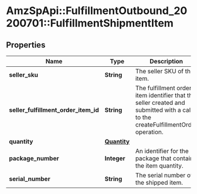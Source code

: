 # AmzSpApi::FulfillmentOutbound_20200701::FulfillmentShipmentItem

## Properties
Name | Type | Description | Notes
------------ | ------------- | ------------- | -------------
**seller_sku** | **String** | The seller SKU of the item. | 
**seller_fulfillment_order_item_id** | **String** | The fulfillment order item identifier that the seller created and submitted with a call to the createFulfillmentOrder operation. | 
**quantity** | [**Quantity**](Quantity.md) |  | 
**package_number** | **Integer** | An identifier for the package that contains the item quantity. | [optional] 
**serial_number** | **String** | The serial number of the shipped item. | [optional] 

